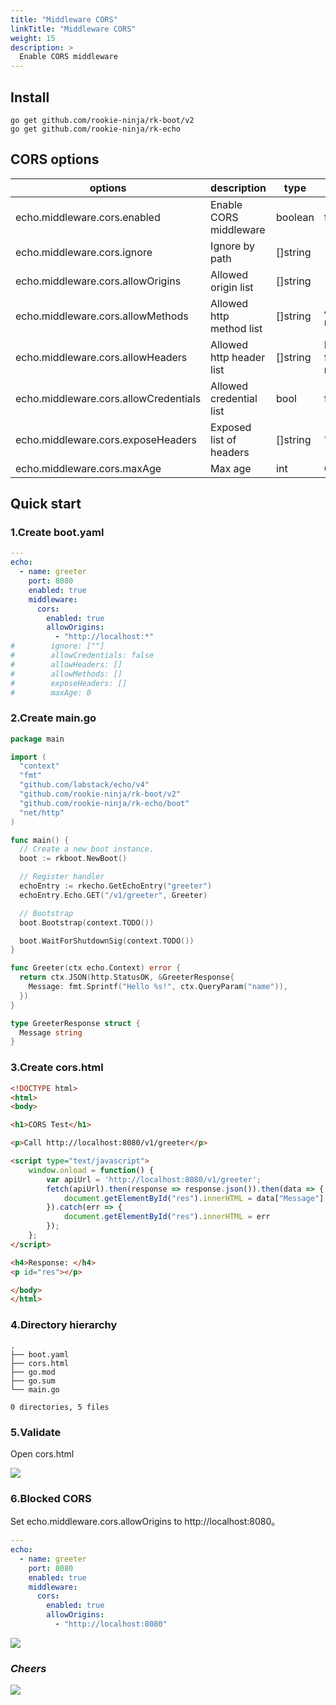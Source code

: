 ```yaml
---
title: "Middleware CORS"
linkTitle: "Middleware CORS"
weight: 15
description: >
  Enable CORS middleware
---
```


## Install
```shell script
go get github.com/rookie-ninja/rk-boot/v2
go get github.com/rookie-ninja/rk-echo
```

## CORS options
| options                     | description                        | type     | default |
|--------------------------------------|--------------------------|----------|----------------------|
| echo.middleware.cors.enabled          | Enable CORS middleware   | boolean  | false                |
| echo.middleware.cors.ignore           | Ignore by path           | []string | []                   |
| echo.middleware.cors.allowOrigins     | Allowed origin list      | []string | *                    |
| echo.middleware.cors.allowMethods     | Allowed http method list | []string | All http methods     |
| echo.middleware.cors.allowHeaders     | Allowed http header list | []string | Headers from request |
| echo.middleware.cors.allowCredentials | Allowed credential list  | bool     | false                |
| echo.middleware.cors.exposeHeaders    | Exposed list of headers  | []string | ""                   |
| echo.middleware.cors.maxAge           | Max age                  | int      | 0                    |

## Quick start
### 1.Create boot.yaml
```yaml
---
echo:
  - name: greeter
    port: 8080
    enabled: true
    middleware:
      cors:
        enabled: true
        allowOrigins:
          - "http://localhost:*"
#        ignore: [""]
#        allowCredentials: false
#        allowHeaders: []
#        allowMethods: []
#        exposeHeaders: []
#        maxAge: 0
```

### 2.Create main.go
```go
package main

import (
  "context"
  "fmt"
  "github.com/labstack/echo/v4"
  "github.com/rookie-ninja/rk-boot/v2"
  "github.com/rookie-ninja/rk-echo/boot"
  "net/http"
)

func main() {
  // Create a new boot instance.
  boot := rkboot.NewBoot()

  // Register handler
  echoEntry := rkecho.GetEchoEntry("greeter")
  echoEntry.Echo.GET("/v1/greeter", Greeter)

  // Bootstrap
  boot.Bootstrap(context.TODO())

  boot.WaitForShutdownSig(context.TODO())
}

func Greeter(ctx echo.Context) error {
  return ctx.JSON(http.StatusOK, &GreeterResponse{
    Message: fmt.Sprintf("Hello %s!", ctx.QueryParam("name")),
  })
}

type GreeterResponse struct {
  Message string
}
```

### 3.Create cors.html
```html
<!DOCTYPE html>
<html>
<body>

<h1>CORS Test</h1>

<p>Call http://localhost:8080/v1/greeter</p>

<script type="text/javascript">
    window.onload = function() {
        var apiUrl = 'http://localhost:8080/v1/greeter';
        fetch(apiUrl).then(response => response.json()).then(data => {
            document.getElementById("res").innerHTML = data["Message"]
        }).catch(err => {
            document.getElementById("res").innerHTML = err
        });
    };
</script>

<h4>Response: </h4>
<p id="res"></p>

</body>
</html>
```

### 4.Directory hierarchy
```shell script
.
├── boot.yaml
├── cors.html
├── go.mod
├── go.sum
└── main.go

0 directories, 5 files
```

### 5.Validate
Open cors.html

![](/rk-boot/user-guide/gin/basic/cors-success.png)

### 6.Blocked CORS
Set echo.middleware.cors.allowOrigins to http://localhost:8080。

```yaml
---
echo:
  - name: greeter
    port: 8080
    enabled: true
    middleware:
      cors:
        enabled: true
        allowOrigins:
          - "http://localhost:8080"
```

![](/rk-boot/user-guide/gin/basic/cors-fail.png)

### _**Cheers**_
![](/rk-boot/user-guide/cheers.png)